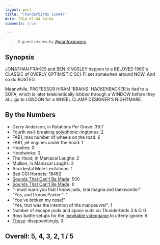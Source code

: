 ```yaml
---
layout: post
title: "Thunderbirds (2004)"
date: 2014-01-04 14:04
comments: true

---
```


> A guest review by [@danfoxdavies](http://twitter.com/danfoxdavies).

Synopsis
--------

JONATHAN FRAKES and BEN KINGSLEY happen to a BELOVED 1960's CLASSIC of OVERLY OPTIMISTIC SCI-FI set somewhen around NOW. And so do BUSTED.

Meanwhile, PROFESSOR HIRAM 'BRAINS' HACKENBACKER is tied to a SOFA, which is later telekinetically lobbed through a WINDOW before they ALL go to LONDON for a WHEEL CLAMP DESIGNER'S NIGHTMARE.

By the Numbers
--------------

* Gerry Anderson, in Rotations Per Grave: 39.7
* Fourth wall-breaking polyphonic ringtones: 2
* FAB1, max number of wheels on the road:  6
* FAB1, jet engines under the hood: 1
* Hoodies: 0
* Hoodwinks: 0
* The Hood, in Maniacal Laughs: 2
* Mullion, in Maniacal Laughs: 2
* Accidental Mole Levitations: 1
* Bad CGI Hornets: 18462
* [Sounds That Can't Be Made](http://www.howstuffworks.com/sci-fi10.htm): 500
* [Sounds That Can't Be Made](http://marillion.com/shop/albums/sounds.htm): 0
* "I must warn you that I know judo, krai magna and taekwondo!"<br/>"Yes, and I know Parker.": 1
* "You've broken my nose!"<br/>"Yes, that was the intention of the manoeuvre!": 1
* Number of escape pods and space suits on Thunderbirds 3 & 5: 0
* Boss battle setups for the [inevitable videogame](http://www.amazon.co.uk/review/R2GZ50DGLZ68AW/ref=cm_cr_dp_title?ie=UTF8&ASIN=B000QDN94A&channel=detail-glance&nodeID=300703&store=videogames) to utterly ignore: 6
* [These](http://www.youtube.com/watch?v=JguJpX7bS6k): disappointingly, 0

Overall: 5, 4, 3, 2, 1 / 5
--------------------------

